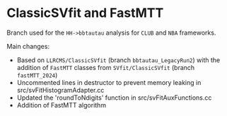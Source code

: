 # ClassicSVfit and FastMTT
Branch used for the `HH->bbtautau` analysis for `CLUB` and `NBA` frameworks.

Main changes:
 - Based on `LLRCMS/ClassicSVfit` (branch `bbtautau_LegacyRun2`) with the addition of `FastMTT` classes from `SVfit/ClassicSVfit` (branch `fastMTT_2024`)
 - Uncommented lines in destructor to prevent memory leaking in src/svFitHistogramAdapter.cc
 - Updated the 'roundToNdigits' function in src/svFitAuxFunctions.cc
 - Addition of FastMTT algorithm
